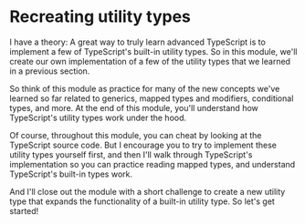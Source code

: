 # Recreating utility types

I have a theory: A great way to truly learn advanced TypeScript is to implement a few of TypeScript's built-in utility types. So in this module, we'll create our own implementation of a few of the utility types that we learned in a previous section.

So think of this module as practice for many of the new concepts we've learned so far related to generics, mapped types and modifiers, conditional types, and more. At the end of this module, you'll understand how TypeScript's utility types work under the hood.

Of course, throughout this module, you can cheat by looking at the TypeScript source code. But I encourage you to try to implement these utility types yourself first, and then I'll walk through TypeScript's implementation so you can practice reading mapped types, and understand TypeScript's built-in types work.

And I'll close out the module with a short challenge to create a new utility type that expands the functionality of a built-in utility type. So let's get started!
